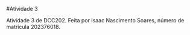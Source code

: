 #Atividade 3

Atividade 3 de DCC202. Feita por Isaac Nascimento Soares, número de matrícula 202376018.